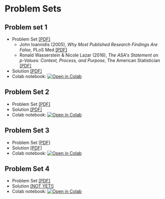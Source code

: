 # Problem Sets

## Problem set 1
* Problem Set [[PDF]](https://github.com/pipeton8/6.439-stats-comp-applications/blob/main/Assignments/1%20-%20Stats%20Review/Problem%20Set%201.pdf)
  - John Ioannidis (2005), _Why Most Published Research Findings Are False_, PLoS Med [[PDF]](https://github.com/pipeton8/6.439-stats-comp-applications/blob/main/Assignments/1%20-%20Stats%20Review/Papers/Ioannidis_paper.pdf)
  - Ronald Wasserstein & Nicole Lazar (2016), _The ASA's Statement on p-Values: Context, Process, and Purpose_, The American Statistician [[PDF]](https://github.com/pipeton8/6.439-stats-comp-applications/blob/main/Assignments/1%20-%20Stats%20Review/Papers/The%20ASA%20s%20Statement%20on%20p%20Values%20Context%20Process%20and%20Purpose.pdf)
* Solution [[PDF]](https://github.com/pipeton8/6.439-stats-comp-applications/blob/main/Assignments/1%20-%20Stats%20Review/Problem%20Set%201%20(Solution)/Problem%20Set%201%20(Solution).pdf)
* Colab notebook: [![Open in Colab](https://colab.research.google.com/assets/colab-badge.svg)](https://colab.research.google.com/github/pipeton8/6.439-stats-comp-applications/blob/main/Assignments/1%20-%20Stats%20Review/Problem%20Set%201.ipynb)

## Problem Set 2
* Problem Set [[PDF]](https://github.com/pipeton8/6.439-stats-comp-applications/blob/main/Assignments/2%20-%20Genomics/6.439%20%20-%20Problem%20Set%202.pdf)
* Solution [[PDF]](https://github.com/pipeton8/6.439-stats-comp-applications/blob/main/Assignments/2%20-%20Genomics/Problem%20Set%202%20(Solution)/Problem%20Set%202%20(Solution).pdf)
* Colab notebook: [![Open in Colab](https://colab.research.google.com/assets/colab-badge.svg)](https://colab.research.google.com/github/pipeton8/6.439-stats-comp-applications/blob/main/Assignments/2%20-%20Genomics/6.439%20-%20Problem%20Set%202.ipynb)

## Problem Set 3

* Problem Set [[PDF]](https://github.com/pipeton8/6.439-stats-comp-applications/blob/main/Assignments/3%20-%20Economics/6.439%20%20-%20Problem%20Set%203.pdf)
* Solution [[PDF]](https://github.com/pipeton8/6.439-stats-comp-applications/blob/main/Assignments/3%20-%20Economics/Problem%20Set%203%20(Solution)/Problem%20Set%203%20(Solution).pdf)
* Colab notebook: [![Open in Colab](https://colab.research.google.com/assets/colab-badge.svg)](https://colab.research.google.com/github/pipeton8/6.439-stats-comp-applications/blob/main/Assignments/3%20-%20Economics/6.439%20-%20Problem%20Set%203.ipynb)

## Problem Set 4

* Problem Set [[PDF]](https://github.com/pipeton8/6.439-stats-comp-applications/blob/main/Assignments/4%20-%20Networks/6.439%20%20-%20Problem%20Set%204.pdf)
* Solution [[NOT YET!]](https://github.com/pipeton8/6.439-stats-comp-applications/blob/main/Assignments/4%20-%20Networks/Problem%20Set%204%20(Solution)/Problem%20Set%204%20(Solution).pdf)
* Colab notebook: [![Open in Colab](https://colab.research.google.com/assets/colab-badge.svg)](https://colab.research.google.com/github/pipeton8/6.439-stats-comp-applications/blob/main/Assignments/4%20-%20Networks/6.439%20-%20Problem%20Set%204.ipynb)
